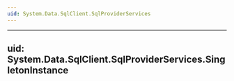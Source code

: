 ```yaml
---
uid: System.Data.SqlClient.SqlProviderServices
---
```


---
uid: System.Data.SqlClient.SqlProviderServices.SingletonInstance
---
